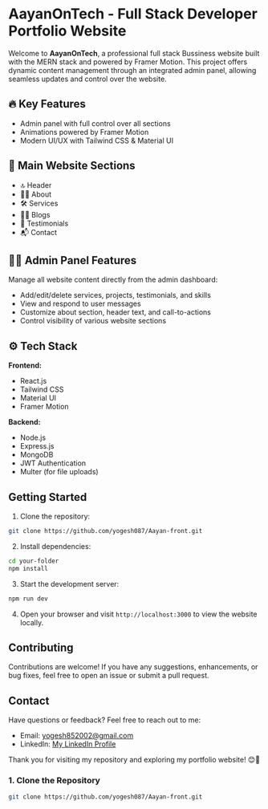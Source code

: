 # AayanOnTech - Full Stack Developer Portfolio Website

Welcome to **AayanOnTech**, a professional full stack Bussiness website built with the MERN stack and powered by Framer Motion. This project offers dynamic content management through an integrated admin panel, allowing seamless updates and control over the website.

## 🔥 Key Features

- Admin panel with full control over all sections
- Animations powered by Framer Motion
- Modern UI/UX with Tailwind CSS & Material UI

## 📌 Main Website Sections

- 🔝 Header
- 👨‍💼 About
- 🛠️ Services
- 🧑‍💻 Blogs
- 💬 Testimonials
- 📬 Contact


## 🧑‍💼 Admin Panel Features

Manage all website content directly from the admin dashboard:
- Add/edit/delete services, projects, testimonials, and skills
- View and respond to user messages
- Customize about section, header text, and call-to-actions
- Control visibility of various website sections

## ⚙️ Tech Stack

**Frontend:**
- React.js
- Tailwind CSS
- Material UI
- Framer Motion

**Backend:**
- Node.js
- Express.js
- MongoDB
- JWT Authentication
- Multer (for file uploads)



## Getting Started

1. Clone the repository:

```bash
git clone https://github.com/yogesh087/Aayan-front.git
```

2. Install dependencies:

```bash
cd your-folder
npm install
```

3. Start the development server:

```bash
npm run dev
```

4. Open your browser and visit `http://localhost:3000` to view the website locally.

## Contributing

Contributions are welcome! If you have any suggestions, enhancements, or bug fixes, feel free to open an issue or submit a pull request.

## Contact

Have questions or feedback? Feel free to reach out to me:

- Email: yogesh852002@gmail.com
- LinkedIn: [My LinkedIn Profile](https://www.linkedin.com/in/yogesh619/)

Thank you for visiting my repository and exploring my portfolio website! 😊🚀





### 1. Clone the Repository
```bash
git clone https://github.com/yogesh087/Aayan-front.git

